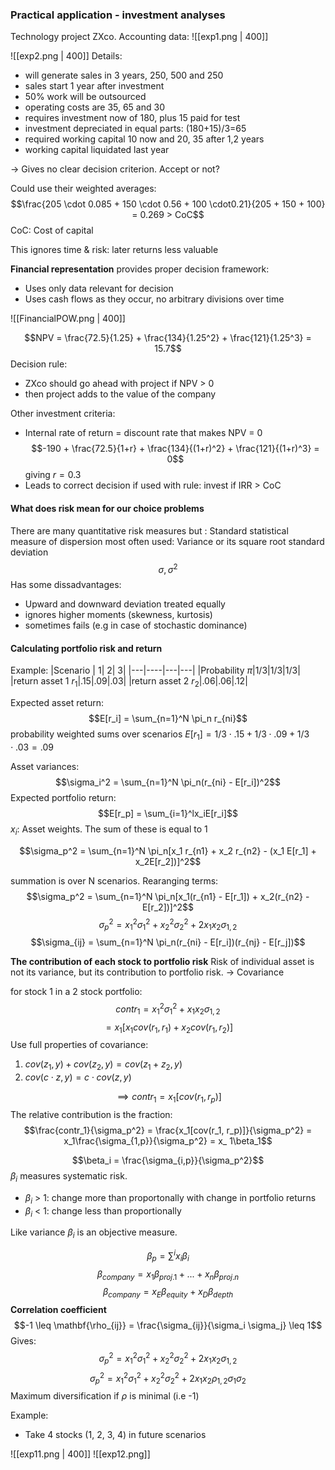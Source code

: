 
### Practical application - investment analyses
Technology project ZXco. Accounting data:
![[exp1.png | 400]]

![[exp2.png | 400]]
Details:
* will generate sales in 3 years, 250, 500 and 250  
* sales start 1 year after investment  
*  50% work will be outsourced  
*  operating costs are 35, 65 and 30  
*  requires investment now of 180, plus 15 paid for test  
*  investment depreciated in equal parts: (180+15)/3=65  
*  required working capital 10 now and 20, 35 after 1,2 years  
*  working capital liquidated last year

-> Gives no clear decision criterion. Accept or not?

Could use their weighted averages:
$$\frac{205 \cdot 0.085 + 150 \cdot 0.56 + 100 \cdot0.21}{205 + 150 + 100} = 0.269 > CoC$$
CoC: Cost of capital

This ignores time & risk: later returns less valuable

**Financial representation** provides proper decision framework:
* Uses only data relevant for decision
* Uses cash flows as they occur, no arbitrary divisions over time

![[FinancialPOW.png | 400]]

$$NPV = \frac{72.5}{1.25} + \frac{134}{1.25^2} + \frac{121}{1.25^3} = 15.7$$
Decision rule:
* ZXco should go ahead with project if NPV > 0
* then project adds to the value of the company

Other investment criteria:
* Internal rate of return = discount rate that makes NPV = 0
$$-190 + \frac{72.5}{1+r} + \frac{134}{(1+r)^2} + \frac{121}{(1+r)^3} = 0$$
giving $r=0.3$
* Leads to correct decision if used with rule: invest if IRR > CoC

#### What does risk mean for our choice problems

There are many quantitative risk measures but :
Standard statistical measure of dispersion most often used: Variance or its square root standard deviation
$$\sigma, \sigma^2$$
Has some dissadvantages:
* Upward and downward deviation treated equally
* ignores higher moments (skewness, kurtosis)
* sometimes fails (e.g in case of stochastic dominance)

#### Calculating portfolio risk and return
Example:
|Scenario | 1| 2| 3|
|---|----|---|---|
|Probability $\pi$|1/3|1/3|1/3|
|return asset 1 $r_1$|.15|.09|.03|
|return asset 2 $r_2$|.06|.06|.12|

Expected asset return:
$$E[r_i] = \sum_{n=1}^N \pi_n r_{ni}$$
probability weighted sums over scenarios
$E[r_1] = 1/3 \cdot .15 + 1/3 \cdot .09 + 1/3 \cdot .03 = .09$

Asset variances:
$$\sigma_i^2 = \sum_{n=1}^N \pi_n(r_{ni} - E[r_i])^2$$
Expected portfolio return:
$$E[r_p] = \sum_{i=1}^lx_iE[r_i]$$
$x_i$: Asset weights. The sum of these is equal to 1

$$\sigma_p^2 = \sum_{n=1}^N \pi_n[x_1 r_{n1} + x_2 r_{n2} - (x_1 E[r_1] + x_2E[r_2])]^2$$

summation is over N scenarios. Rearanging terms:
$$\sigma_p^2 = \sum_{n=1}^N \pi_n[x_1(r_{n1} - E[r_1]) + x_2(r_{n2} - E[r_2])]^2$$
$$\sigma_p^2 = x_1^2\sigma_1^2 + x_2^2 \sigma_2^2 + 2x_1x_2\sigma_{1,2}$$
$$\sigma_{ij} = \sum_{n=1}^N \pi_n(r_{ni} - E[r_i])(r_{nj} - E[r_j])$$



**The contribution of each stock to portfolio risk**
Risk of individual asset is not its variance, but its contribution to portfolio risk. -> Covariance 

for stock 1 in a 2 stock portfolio:
$$contr_1 = x_1^2\sigma_1^2 + x_1x_2\sigma_{1,2}$$
$$= x_1[x_1cov(r_1, r_1) + x_2cov(r_1, r_2)]$$
Use full properties of covariance:
1. $cov (z_1, y ) + cov (z_2, y ) = cov (z_1 + z_2, y )$
2. $cov (c \cdot z, y ) = c \cdot cov (z, y )$

$$\implies contr_1 = x_1[cov(r_1, r_p)]$$
The relative contribution is the fraction:
$$\frac{contr_1}{\sigma_p^2} = \frac{x_1[cov(r_1, r_p)]}{\sigma_p^2} = x_1\frac{\sigma_{1,p}}{\sigma_p^2} = x_ 1\beta_1$$

$$\beta_i = \frac{\sigma_{i,p}}{\sigma_p^2}$$
$\beta_i$ measures systematic risk.
* $\beta_i$ > 1: change more than proportonally with change in portfolio returns
* $\beta_i$ < 1: change less than proportionally

Like variance $\beta_i$ is an objective measure.

$$\beta_p = \sum^i x_i\beta_i$$
$$\beta_{company} = x_1 \beta_{proj.1} + ... +x_n\beta_{proj.n}$$
$$\beta_{company} = x_E \beta_{equity} + x_D\beta_{depth}$$
**Correlation coefficient**
$$-1 \leq \mathbf{\rho_{ij}} = \frac{\sigma_{ij}}{\sigma_i \sigma_j} \leq 1$$
Gives: 
$$\sigma_p^2 = x_1^2\sigma_{1}^2 + x_2^2 \sigma_{2}^2 + 2x_1x_2\sigma_{1,2}$$
$$\sigma_{p}^2 = x_1^2\sigma_{1}^2 + x_2^2\sigma_{2}^2 + 2 x_1x_2\rho_{1,2}\sigma_{1}\sigma_{2}$$
Maximum diversification if $\rho$ is minimal (i.e -1)

Example:
- Take 4 stocks (1, 2, 3, 4) in future scenarios

![[exp11.png | 400]]
![[exp12.png]]

